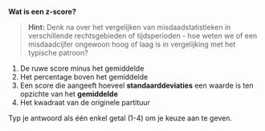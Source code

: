 **Wat is een z-score?**

> **Hint:** Denk na over het vergelijken van misdaadstatistieken in verschillende rechtsgebieden of tijdsperioden - hoe weten we of een misdaadcijfer ongewoon hoog of laag is in vergelijking met het typische patroon?

1. De ruwe score minus het gemiddelde
2. Het percentage boven het gemiddelde
3. Een score die aangeeft hoeveel **standaarddeviaties** een waarde is ten opzichte van het **gemiddelde**
4. Het kwadraat van de originele partituur

Typ je antwoord als één enkel getal (1-4) om je keuze aan te geven.